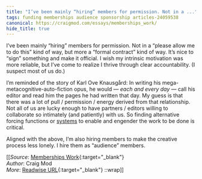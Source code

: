 ```yaml
---
title: "I’ve been mainly “hiring” members for permission. Not in a ..."
tags: funding memberships audience sponsorship articles-24059538
canonical: https://craigmod.com/essays/memberships_work/
hide_title: true
---
```


I’ve been mainly “hiring” members for permission. Not in a “please allow me to do this” kind of way, but more a “formal contract” kind of way. It’s nice to “sign” something and make it official. I wish my intrinsic motivation was more reliable, but I’ve come to realize I thrive through clear accountability. (I suspect most of us do.)

I’m reminded of the story of Karl Ove Knausgård: In writing his mega-metacognitive-auto-fiction opus, he would — *each and every day* — call his editor and read him the pages he had written that day. My guess is that there was a lot of pull / permission / energy derived from that relationship. Not all of us are lucky enough to have partners / editors willing to collaborate so intimately (and patiently) with us. So finding alternative forcing functions or [systems](https://amzn.to/3odMScx) to enable and engender the work to be done is critical.

Aligned with the above, I’m also hiring members to make the creative process less lonely. I hire them as “audience” members.


[[_Source_: [Memberships Work](https://craigmod.com/essays/memberships_work/){:target="_blank"}<br>
_Author_: Craig Mod<br>
_More_: [Readwise URL](https://readwise.io/open/470413088){:target="_blank"}
::wrap]]